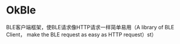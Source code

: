 # OkBle
BLE客户端框架，使BLE请求像HTTP请求一样简单易用（A library of BLE Client， make the BLE request as easy as HTTP request）st）
